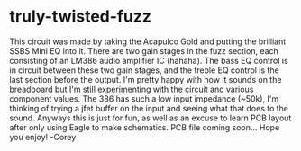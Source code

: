 # truly-twisted-fuzz
This circuit was made by taking the Acapulco Gold and putting the brilliant SSBS Mini EQ into it. There are two gain stages in the fuzz section, each consisting of an LM386 audio amplifier IC (hahaha). The bass EQ control is in circuit between these two gain stages, and the treble EQ control is the last section before the output. I'm pretty happy with how it sounds on the breadboard but I'm still experimenting with the circuit and various component values. The 386 has such a low input impedance (~50k), I'm thinking of trying a jfet buffer on the input and seeing what that does to the sound. Anyways this is just for fun, as well as an excuse to learn PCB layout after only using Eagle to make schematics. PCB file coming soon... Hope you enjoy!
-Corey
